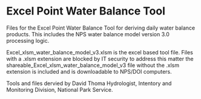 # Excel Point Water Balance Tool
Files for the Excel Point Water Balance Tool for deriving daily water balance products. This includes the NPS water balance model version 3.0 processing logic.

Excel_xlsm_water_balance_model_v3.xlsm is the excel based tool file. Files with a .xlsm extension are blocked by IT security to address this matter the shareable_Excel_xlsm_water_balance_model_v3 file without the .xlsm extension is included and is downloadable to NPS/DOI computers. 

Tools and files dervied by David Thoma Hydrologist, Intentory and Monitoring Division, National Park Service.
